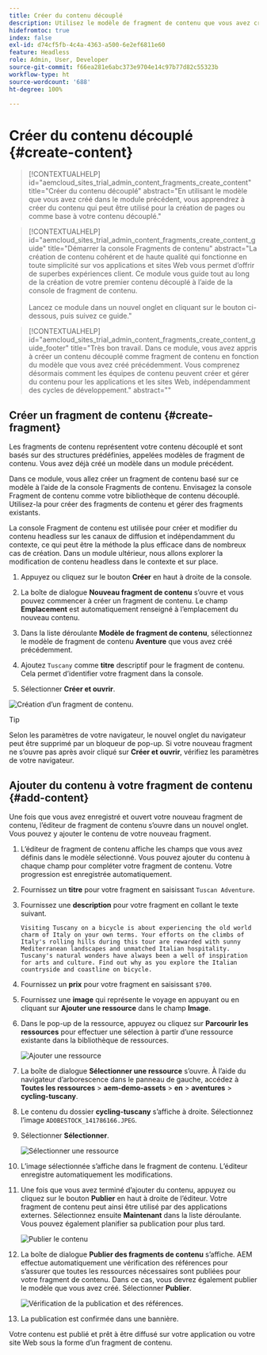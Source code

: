 ```yaml
---
title: Créer du contenu découplé
description: Utilisez le modèle de fragment de contenu que vous avez créé précédemment pour créer du contenu qui peut être utilisé pour la création de pages ou comme base pour votre contenu découplé.
hidefromtoc: true
index: false
exl-id: d74cf5fb-4c4a-4363-a500-6e2ef6811e60
feature: Headless
role: Admin, User, Developer
source-git-commit: f66ea281e6abc373e9704e14c97b77d82c55323b
workflow-type: ht
source-wordcount: '688'
ht-degree: 100%

---
```



# Créer du contenu découplé {#create-content}

>[!CONTEXTUALHELP]
>id="aemcloud_sites_trial_admin_content_fragments_create_content"
>title="Créer du contenu découplé"
>abstract="En utilisant le modèle que vous avez créé dans le module précédent, vous apprendrez à créer du contenu qui peut être utilisé pour la création de pages ou comme base à votre contenu découplé."

>[!CONTEXTUALHELP]
>id="aemcloud_sites_trial_admin_content_fragments_create_content_guide"
>title="Démarrer la console Fragments de contenu"
>abstract="La création de contenu cohérent et de haute qualité qui fonctionne en toute simplicité sur vos applications et sites Web vous permet d’offrir de superbes expériences client. Ce module vous guide tout au long de la création de votre premier contenu découplé à l’aide de la console de fragment de contenu.<br><br>Lancez ce module dans un nouvel onglet en cliquant sur le bouton ci-dessous, puis suivez ce guide."

>[!CONTEXTUALHELP]
>id="aemcloud_sites_trial_admin_content_fragments_create_content_guide_footer"
>title="Très bon travail. Dans ce module, vous avez appris à créer un contenu découplé comme fragment de contenu en fonction du modèle que vous avez créé précédemment. Vous comprenez désormais comment les équipes de contenu peuvent créer et gérer du contenu pour les applications et les sites Web, indépendamment des cycles de développement."
>abstract=""

## Créer un fragment de contenu {#create-fragment}

Les fragments de contenu représentent votre contenu découplé et sont basés sur des structures prédéfinies, appelées modèles de fragment de contenu. Vous avez déjà créé un modèle dans un module précédent.

Dans ce module, vous allez créer un fragment de contenu basé sur ce modèle à l’aide de la console Fragments de contenu. Envisagez la console Fragment de contenu comme votre bibliothèque de contenu découplé. Utilisez-la pour créer des fragments de contenu et gérer des fragments existants.

La console Fragment de contenu est utilisée pour créer et modifier du contenu headless sur les canaux de diffusion et indépendamment du contexte, ce qui peut être la méthode la plus efficace dans de nombreux cas de création. Dans un module ultérieur, nous allons explorer la modification de contenu headless dans le contexte et sur place.

1. Appuyez ou cliquez sur le bouton **Créer** en haut à droite de la console.

1. La boîte de dialogue **Nouveau fragment de contenu** s’ouvre et vous pouvez commencer à créer un fragment de contenu. Le champ **Emplacement** est automatiquement renseigné à l’emplacement du nouveau contenu.

1. Dans la liste déroulante **Modèle de fragment de contenu**, sélectionnez le modèle de fragment de contenu **Aventure** que vous avez créé précédemment.

1. Ajoutez `Tuscany` comme **titre** descriptif pour le fragment de contenu. Cela permet d’identifier votre fragment dans la console.

1. Sélectionner **Créer et ouvrir**.

![Création d’un fragment de contenu.](assets/do-not-localize/create-content.png)

>[!TIP]
>
>Selon les paramètres de votre navigateur, le nouvel onglet du navigateur peut être supprimé par un bloqueur de pop-up. Si votre nouveau fragment ne s’ouvre pas après avoir cliqué sur **Créer et ouvrir**, vérifiez les paramètres de votre navigateur.

## Ajouter du contenu à votre fragment de contenu {#add-content}

Une fois que vous avez enregistré et ouvert votre nouveau fragment de contenu, l’éditeur de fragment de contenu s’ouvre dans un nouvel onglet. Vous pouvez y ajouter le contenu de votre nouveau fragment.

1. L’éditeur de fragment de contenu affiche les champs que vous avez définis dans le modèle sélectionné. Vous pouvez ajouter du contenu à chaque champ pour compléter votre fragment de contenu. Votre progression est enregistrée automatiquement.

1. Fournissez un **titre** pour votre fragment en saisissant `Tuscan Adventure`.

1. Fournissez une **description** pour votre fragment en collant le texte suivant.

   ```text
   Visiting Tuscany on a bicycle is about experiencing the old world charm of Italy on your own terms. Your efforts on the climbs of Italy's rolling hills during this tour are rewarded with sunny Mediterranean landscapes and unmatched Italian hospitality. Tuscany's natural wonders have always been a well of inspiration for arts and culture. Find out why as you explore the Italian countryside and coastline on bicycle.
   ```

1. Fournissez un **prix** pour votre fragment en saisissant `$700`.

1. Fournissez une **image** qui représente le voyage en appuyant ou en cliquant sur **Ajouter une ressource** dans le champ **Image**.

1. Dans le pop-up de la ressource, appuyez ou cliquez sur **Parcourir les ressources** pour effectuer une sélection à partir d’une ressource existante dans la bibliothèque de ressources.

   ![Ajouter une ressource](assets/do-not-localize/add-asset.png)

1. La boîte de dialogue **Sélectionner une ressource** s’ouvre. À l’aide du navigateur d’arborescence dans le panneau de gauche, accédez à **Toutes les ressources** > **aem-demo-assets** > **en** > **aventures** > **cycling-tuscany**.

1. Le contenu du dossier **cycling-tuscany** s’affiche à droite. Sélectionnez l’image `ADOBESTOCK_141786166.JPEG`.

1. Sélectionner **Sélectionner**.

   ![Sélectionner une ressource](assets/do-not-localize/select-asset.png)

1. L’image sélectionnée s’affiche dans le fragment de contenu. L’éditeur enregistre automatiquement les modifications.

1. Une fois que vous avez terminé d’ajouter du contenu, appuyez ou cliquez sur le bouton **Publier** en haut à droite de l’éditeur. Votre fragment de contenu peut ainsi être utilisé par des applications externes. Sélectionnez ensuite **Maintenant** dans la liste déroulante. Vous pouvez également planifier sa publication pour plus tard.

   ![Publier le contenu](assets/do-not-localize/publish.png)

1. La boîte de dialogue **Publier des fragments de contenu** s’affiche. AEM effectue automatiquement une vérification des références pour s’assurer que toutes les ressources nécessaires sont publiées pour votre fragment de contenu. Dans ce cas, vous devrez également publier le modèle que vous avez créé. Sélectionner **Publier**.

   ![Vérification de la publication et des références.](assets/do-not-localize/publish-confirm.png)

1. La publication est confirmée dans une bannière.

Votre contenu est publié et prêt à être diffusé sur votre application ou votre site Web sous la forme d’un fragment de contenu.
